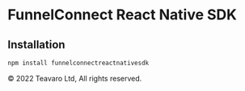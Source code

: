 # FunnelConnect React Native SDK

## Installation

```sh
npm install funnelconnectreactnativesdk
```

© 2022 Teavaro Ltd, All rights reserved.
